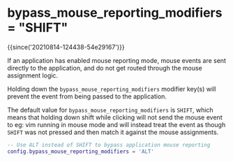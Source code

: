 # bypass_mouse_reporting_modifiers = "SHIFT"

{{since('20210814-124438-54e29167')}}

If an application has enabled mouse reporting mode, mouse events are sent
directly to the application, and do not get routed through the mouse
assignment logic.

Holding down the `bypass_mouse_reporting_modifiers` modifier key(s) will
prevent the event from being passed to the application.

The default value for `bypass_mouse_reporting_modifiers` is `SHIFT`, which
means that holding down shift while clicking will not send the mouse
event to eg: vim running in mouse mode and will instead treat the event
as though `SHIFT` was not pressed and then match it against the mouse
assignments.

```lua
-- Use ALT instead of SHIFT to bypass application mouse reporting
config.bypass_mouse_reporting_modifiers = 'ALT'
```
